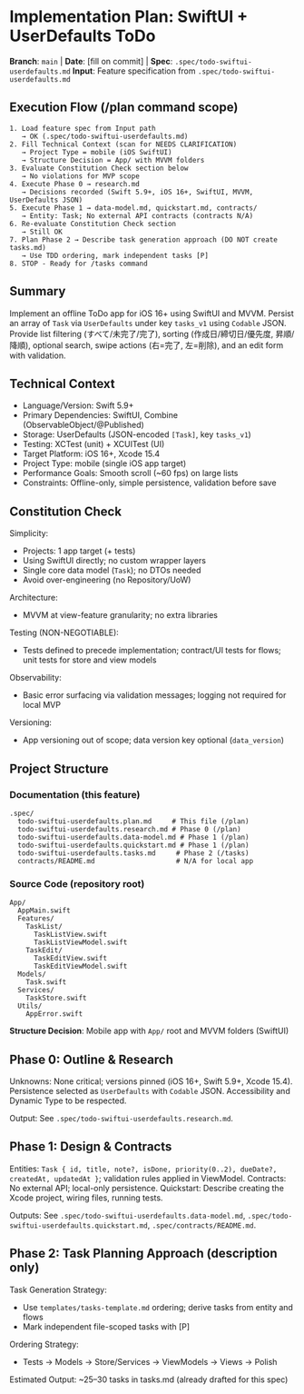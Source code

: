 # Implementation Plan: SwiftUI + UserDefaults ToDo

**Branch**: `main` | **Date**: [fill on commit] | **Spec**: `.spec/todo-swiftui-userdefaults.md`
**Input**: Feature specification from `.spec/todo-swiftui-userdefaults.md`

## Execution Flow (/plan command scope)
```
1. Load feature spec from Input path
   → OK (.spec/todo-swiftui-userdefaults.md)
2. Fill Technical Context (scan for NEEDS CLARIFICATION)
   → Project Type = mobile (iOS SwiftUI)
   → Structure Decision = App/ with MVVM folders
3. Evaluate Constitution Check section below
   → No violations for MVP scope
4. Execute Phase 0 → research.md
   → Decisions recorded (Swift 5.9+, iOS 16+, SwiftUI, MVVM, UserDefaults JSON)
5. Execute Phase 1 → data-model.md, quickstart.md, contracts/
   → Entity: Task; No external API contracts (contracts N/A)
6. Re-evaluate Constitution Check section
   → Still OK
7. Plan Phase 2 → Describe task generation approach (DO NOT create tasks.md)
   → Use TDD ordering, mark independent tasks [P]
8. STOP - Ready for /tasks command
```

## Summary
Implement an offline ToDo app for iOS 16+ using SwiftUI and MVVM. Persist an array of `Task` via `UserDefaults` under key `tasks_v1` using `Codable` JSON. Provide list filtering (すべて/未完了/完了), sorting (作成日/締切日/優先度, 昇順/降順), optional search, swipe actions (右=完了, 左=削除), and an edit form with validation.

## Technical Context
- Language/Version: Swift 5.9+
- Primary Dependencies: SwiftUI, Combine (ObservableObject/@Published)
- Storage: UserDefaults (JSON-encoded `[Task]`, key `tasks_v1`)
- Testing: XCTest (unit) + XCUITest (UI)
- Target Platform: iOS 16+, Xcode 15.4
- Project Type: mobile (single iOS app target)
- Performance Goals: Smooth scroll (~60 fps) on large lists
- Constraints: Offline-only, simple persistence, validation before save

## Constitution Check
Simplicity:
- Projects: 1 app target (+ tests)
- Using SwiftUI directly; no custom wrapper layers
- Single core data model (`Task`); no DTOs needed
- Avoid over-engineering (no Repository/UoW)

Architecture:
- MVVM at view-feature granularity; no extra libraries

Testing (NON-NEGOTIABLE):
- Tests defined to precede implementation; contract/UI tests for flows; unit tests for store and view models

Observability:
- Basic error surfacing via validation messages; logging not required for local MVP

Versioning:
- App versioning out of scope; data version key optional (`data_version`)

## Project Structure

### Documentation (this feature)
```
.spec/
  todo-swiftui-userdefaults.plan.md     # This file (/plan)
  todo-swiftui-userdefaults.research.md # Phase 0 (/plan)
  todo-swiftui-userdefaults.data-model.md # Phase 1 (/plan)
  todo-swiftui-userdefaults.quickstart.md # Phase 1 (/plan)
  todo-swiftui-userdefaults.tasks.md     # Phase 2 (/tasks)
  contracts/README.md                    # N/A for local app
```

### Source Code (repository root)
```
App/
  AppMain.swift
  Features/
    TaskList/
      TaskListView.swift
      TaskListViewModel.swift
    TaskEdit/
      TaskEditView.swift
      TaskEditViewModel.swift
  Models/
    Task.swift
  Services/
    TaskStore.swift
  Utils/
    AppError.swift
```

**Structure Decision**: Mobile app with `App/` root and MVVM folders (SwiftUI)

## Phase 0: Outline & Research
Unknowns: None critical; versions pinned (iOS 16+, Swift 5.9+, Xcode 15.4). Persistence selected as `UserDefaults` with `Codable` JSON. Accessibility and Dynamic Type to be respected.

Output: See `.spec/todo-swiftui-userdefaults.research.md`.

## Phase 1: Design & Contracts
Entities: `Task { id, title, note?, isDone, priority(0..2), dueDate?, createdAt, updatedAt }`; validation rules applied in ViewModel.
Contracts: No external API; local-only persistence.
Quickstart: Describe creating the Xcode project, wiring files, running tests.

Outputs: See `.spec/todo-swiftui-userdefaults.data-model.md`, `.spec/todo-swiftui-userdefaults.quickstart.md`, `.spec/contracts/README.md`.

## Phase 2: Task Planning Approach (description only)
Task Generation Strategy:
- Use `templates/tasks-template.md` ordering; derive tasks from entity and flows
- Mark independent file-scoped tasks with [P]

Ordering Strategy:
- Tests → Models → Store/Services → ViewModels → Views → Polish

Estimated Output: ~25–30 tasks in tasks.md (already drafted for this spec)

